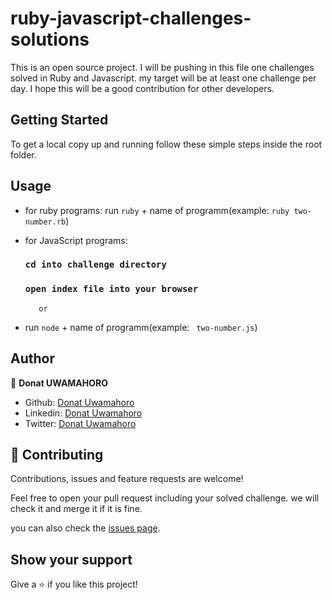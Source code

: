 # ruby-javascript-challenges-solutions

This is an open source project. I will be pushing in this file one challenges solved in Ruby and Javascript. my target will be at least one challenge per day. I hope this will be a good contribution for other developers.

## Getting Started

To get a local copy up and running follow these simple steps inside the root folder.

## Usage

- for ruby programs: run `ruby` + name of programm(example: `ruby two-number.rb`)
- for JavaScript programs:

  ### `cd into challenge directory`

  ### `open index file into your browser`

         or
- run `node` + name of programm(example: ` two-number.js`)

## Author

👤 **Donat UWAMAHORO**

- Github: [Donat Uwamahoro](https://github.com/uwadonat)
- Linkedin: [Donat Uwamahoro](https://www.linkedin.com/in/uwadonat)
- Twitter: [Donat Uwamahoro](https://twitter.com/uwahoroDonat)

## 🤝 Contributing

Contributions, issues and feature requests are welcome!

Feel free to open your pull request including your solved challenge. we will check it and merge it if it is fine.

you can also check the [issues page](https://github.com/uwadonat/ruby-javascript-challenges-solutions/issues/1).

## Show your support

Give a ⭐️ if you like this project!
